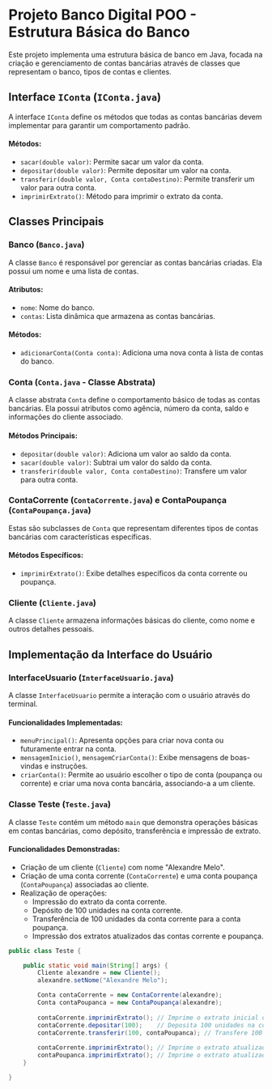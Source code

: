 
# Projeto Banco Digital POO - Estrutura Básica do Banco

Este projeto implementa uma estrutura básica de banco em Java, focada na criação e gerenciamento de contas bancárias através de classes que representam o banco, tipos de contas e clientes.

## Interface `IConta` (`IConta.java`)

A interface `IConta` define os métodos que todas as contas bancárias devem implementar para garantir um comportamento padrão.

#### Métodos:

- `sacar(double valor)`: Permite sacar um valor da conta.
- `depositar(double valor)`: Permite depositar um valor na conta.
- `transferir(double valor, Conta contaDestino)`: Permite transferir um valor para outra conta.
- `imprimirExtrato()`: Método para imprimir o extrato da conta.

## Classes Principais

### Banco (`Banco.java`)

A classe `Banco` é responsável por gerenciar as contas bancárias criadas. Ela possui um nome e uma lista de contas.

#### Atributos:

- `nome`: Nome do banco.
- `contas`: Lista dinâmica que armazena as contas bancárias.

#### Métodos:

- `adicionarConta(Conta conta)`: Adiciona uma nova conta à lista de contas do banco.

### Conta (`Conta.java` - Classe Abstrata)

A classe abstrata `Conta` define o comportamento básico de todas as contas bancárias. Ela possui atributos como agência, número da conta, saldo e informações do cliente associado.

#### Métodos Principais:

- `depositar(double valor)`: Adiciona um valor ao saldo da conta.
- `sacar(double valor)`: Subtrai um valor do saldo da conta.
- `transferir(double valor, Conta contaDestino)`: Transfere um valor para outra conta.

### ContaCorrente (`ContaCorrente.java`) e ContaPoupança (`ContaPoupança.java`)

Estas são subclasses de `Conta` que representam diferentes tipos de contas bancárias com características específicas.

#### Métodos Específicos:

- `imprimirExtrato()`: Exibe detalhes específicos da conta corrente ou poupança.

### Cliente (`Cliente.java`)

A classe `Cliente` armazena informações básicas do cliente, como nome e outros detalhes pessoais.

## Implementação da Interface do Usuário

### InterfaceUsuario (`InterfaceUsuario.java`)

A classe `InterfaceUsuario` permite a interação com o usuário através do terminal.

#### Funcionalidades Implementadas:

- `menuPrincipal()`: Apresenta opções para criar nova conta ou futuramente entrar na conta.
- `mensagemInicio()`, `mensagemCriarConta()`: Exibe mensagens de boas-vindas e instruções.
- `criarConta()`: Permite ao usuário escolher o tipo de conta (poupança ou corrente) e criar uma nova conta bancária, associando-a a um cliente.

### Classe Teste (`Teste.java`)

A classe `Teste` contém um método `main` que demonstra operações básicas em contas bancárias, como depósito, transferência e impressão de extrato.

#### Funcionalidades Demonstradas:

- Criação de um cliente (`Cliente`) com nome "Alexandre Melo".
- Criação de uma conta corrente (`ContaCorrente`) e uma conta poupança (`ContaPoupança`) associadas ao cliente.
- Realização de operações:
  - Impressão do extrato da conta corrente.
  - Depósito de 100 unidades na conta corrente.
  - Transferência de 100 unidades da conta corrente para a conta poupança.
  - Impressão dos extratos atualizados das contas corrente e poupança.

```java
public class Teste {

    public static void main(String[] args) {
        Cliente alexandre = new Cliente();
        alexandre.setNome("Alexandre Melo");

        Conta contaCorrente = new ContaCorrente(alexandre);
        Conta contaPoupanca = new ContaPoupança(alexandre);
        
        contaCorrente.imprimirExtrato(); // Imprime o extrato inicial da conta corrente
        contaCorrente.depositar(100);    // Deposita 100 unidades na conta corrente
        contaCorrente.transferir(100, contaPoupanca); // Transfere 100 unidades da conta corrente para a conta poupança
        
        contaCorrente.imprimirExtrato(); // Imprime o extrato atualizado da conta corrente
        contaPoupanca.imprimirExtrato(); // Imprime o extrato atualizado da conta poupança
    }

}
```
